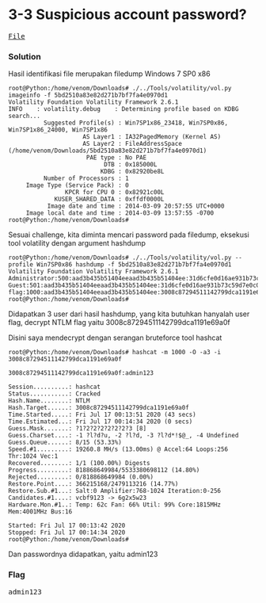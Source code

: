 <h1><b>3-3 Suspicious account password?</h1></b>
<pre>
<a href="3 / 3 Suspicious account password?">File</a>
</pre>
</b><h3>Solution</h3></b>
<p>Hasil identifikasi file merupakan filedump Windows 7 SP0 x86</p>

```console
root@Python:/home/venom/Downloads# ./../Tools/volatility/vol.py imageinfo -f 5bd2510a83e82d271b7bf7fa4e0970d1 
Volatility Foundation Volatility Framework 2.6.1
INFO    : volatility.debug    : Determining profile based on KDBG search...
          Suggested Profile(s) : Win7SP1x86_23418, Win7SP0x86, Win7SP1x86_24000, Win7SP1x86
                     AS Layer1 : IA32PagedMemory (Kernel AS)
                     AS Layer2 : FileAddressSpace (/home/venom/Downloads/5bd2510a83e82d271b7bf7fa4e0970d1)
                      PAE type : No PAE
                           DTB : 0x185000L
                          KDBG : 0x82920be8L
          Number of Processors : 1
     Image Type (Service Pack) : 0
                KPCR for CPU 0 : 0x82921c00L
             KUSER_SHARED_DATA : 0xffdf0000L
           Image date and time : 2014-03-09 20:57:55 UTC+0000
     Image local date and time : 2014-03-09 13:57:55 -0700
root@Python:/home/venom/Downloads# 
```
<p>Sesuai challenge, kita diminta mencari password pada filedump, eksekusi tool volatility dengan argument hashdump</p>

```console
root@Python:/home/venom/Downloads# ./../Tools/volatility/vol.py --profile Win7SP0x86 hashdump -f 5bd2510a83e82d271b7bf7fa4e0970d1 
Volatility Foundation Volatility Framework 2.6.1
Administrator:500:aad3b435b51404eeaad3b435b51404ee:31d6cfe0d16ae931b73c59d7e0c089c0:::
Guest:501:aad3b435b51404eeaad3b435b51404ee:31d6cfe0d16ae931b73c59d7e0c089c0:::
flag:1000:aad3b435b51404eeaad3b435b51404ee:3008c87294511142799dca1191e69a0f:::
root@Python:/home/venom/Downloads# 
```
<p>Didapatkan 3 user dari hasil hashdump, yang kita butuhkan hanyalah user flag, decrypt NTLM flag yaitu 3008c87294511142799dca1191e69a0f</p>
<p>Disini saya mendecrypt dengan serangan bruteforce tool hashcat</p>

```console
root@Python:/home/venom/Downloads# hashcat -m 1000 -O -a3 -i 3008c87294511142799dca1191e69a0f

3008c87294511142799dca1191e69a0f:admin123        
                                                 
Session..........: hashcat
Status...........: Cracked
Hash.Name........: NTLM
Hash.Target......: 3008c87294511142799dca1191e69a0f
Time.Started.....: Fri Jul 17 00:13:51 2020 (43 secs)
Time.Estimated...: Fri Jul 17 00:14:34 2020 (0 secs)
Guess.Mask.......: ?1?2?2?2?2?2?2?3 [8]
Guess.Charset....: -1 ?l?d?u, -2 ?l?d, -3 ?l?d*!$@_, -4 Undefined 
Guess.Queue......: 8/15 (53.33%)
Speed.#1.........: 19260.8 MH/s (13.00ms) @ Accel:64 Loops:256 Thr:1024 Vec:1
Recovered........: 1/1 (100.00%) Digests
Progress.........: 818868649984/5533380698112 (14.80%)
Rejected.........: 0/818868649984 (0.00%)
Restore.Point....: 366215168/2479113216 (14.77%)
Restore.Sub.#1...: Salt:0 Amplifier:768-1024 Iteration:0-256
Candidates.#1....: vcbf9123 -> 6g2x5w23
Hardware.Mon.#1..: Temp: 62c Fan: 66% Util: 99% Core:1815MHz Mem:4001MHz Bus:16

Started: Fri Jul 17 00:13:42 2020
Stopped: Fri Jul 17 00:14:34 2020
root@Python:/home/venom/Downloads# 
```
<p>Dan passwordnya didapatkan, yaitu admin123</p>
</b><h3>Flag</h3></b>
<pre>
admin123
</pre>

